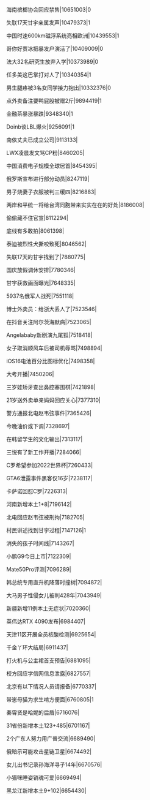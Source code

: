 海南槟榔协会回应禁售|10651003|0

失联17天甘宇亲属发声|10479373|1

中国时速600km磁浮系统亮相欧洲|10439553|1

哥你好贾冰把暴发户演活了|10409009|0

法大32名研究生放弃入学|10373989|0

任多美这巴掌打对人了|10340354|1

男生腿疼被3名女同学接力抱出|10332376|0

点外卖备注要鸭屁股被赠2斤|9894419|1

金融茶暴涨暴跌|9348340|1

Doinb谈LBL爆火|9256091|1

南依丈夫已成立公司|9113133|

LWX凌晨发文骂CP粉|8460205|

中国消费电子规模全球居首|8454395|

俄罗斯宣布进行部分动员|8247119|

男子烧妻子衣服被判三缓四|8216883|

两岸和平统一将给台湾同胞带来实实在在的好处|8186008|

偷偷藏不住官宣|8112294|

底线有多敢拍|8061398|

泰迪被烈性犬撕咬致死|8046562|

失联17天的甘宇找到了|7880775|

国庆放假调休安排|7780346|

甘宇获救画面曝光|7648335|

5937名俄军人战死|7551118|

博士外卖员：给浙大丢人了|7523546|

在抖音关注阿尔茨海默病|7523065|

Angelababy新剧演九尾狐|7518418|

女子取消顺风车后被司机辱骂|7498894|

iOS16电池百分比图标优化|7498358|

大考开播|7450206|

三岁娃矫牙查出鼻腔塞围棋|7421898|

21岁送外卖单亲妈妈回应关心|7377310|

警方通报北电赵韦弦事件|7365426|

今晚油价或下调|7328697|

在韩留学生的文化输出|7313117|

三悦有了新工作开播|7284066|

C罗希望参加2022世界杯|7260433|

GTA6泄露事件黑客仅16岁|7238117|

卡萨诺回怼C罗|7226313|

河南新增本土1+8|7196142|

北电回应赵韦弦被刑拘|7182705|

村民讲述找到甘宇过程|7147126|1

消失的孩子时间线|7143267|

小鹏G9今日上市|7122309|

Mate50Pro评测|7096289|

韩总统专用直升机降落时撞树|7094872|

大马男子性侵女儿被判428年|7043949|

新疆新增11例本土无症状|7020360|

英伟达RTX 4090发布|6984407|

天津11区开展全员核酸检测|6925654|

千金丫环大结局|6911437|

打火机与公主裙首支预告|6881095|

校方回应学信网信息泄露|6827557|

北京有以下情况人员请报备|6770337|

带崽母猫为求生啃方便面|6760805|1

秦霄贤是哈妮的后盾|6716076|

31省份新增本土123+485|6701167|

2个广东人努力用广普交流|6689490|

俄暗示可能攻击星链卫星|6674492|

女儿出书记录孙海洋寻子14年|6670576|

小猫咪睡姿销魂可爱|6669494|

黑龙江新增本土9+102|6654430|

